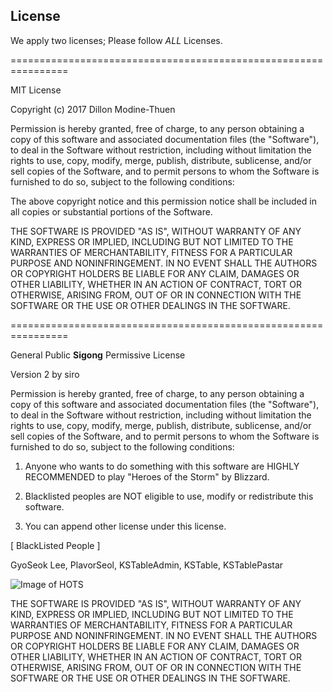 
## License

We apply two licenses; Please follow *ALL* Licenses.

================================================================

MIT License

Copyright (c) 2017 Dillon Modine-Thuen

Permission is hereby granted, free of charge, to any person obtaining a copy of this software and associated documentation files (the "Software"), to deal in the Software without restriction, including without limitation the rights to use, copy, modify, merge, publish, distribute, sublicense, and/or sell copies of the Software, and to permit persons to whom the Software is furnished to do so, subject to the following conditions:

The above copyright notice and this permission notice shall be included in all copies or substantial portions of the Software.

THE SOFTWARE IS PROVIDED "AS IS", WITHOUT WARRANTY OF ANY KIND, EXPRESS OR IMPLIED, INCLUDING BUT NOT LIMITED TO THE WARRANTIES OF MERCHANTABILITY, FITNESS FOR A PARTICULAR PURPOSE AND NONINFRINGEMENT. IN NO EVENT SHALL THE AUTHORS OR COPYRIGHT HOLDERS BE LIABLE FOR ANY CLAIM, DAMAGES OR OTHER LIABILITY, WHETHER IN AN ACTION OF CONTRACT, TORT OR OTHERWISE, ARISING FROM, OUT OF OR IN CONNECTION WITH THE SOFTWARE OR THE USE OR OTHER DEALINGS IN THE SOFTWARE.

================================================================

General Public **Sigong** Permissive License

Version 2 by siro

Permission is hereby granted, free of charge, to any person obtaining a copy of this software and associated documentation files (the "Software"), to deal in the Software without restriction, including without limitation the rights to use, copy, modify, merge, publish, distribute, sublicense, and/or sell copies of the Software, and to permit persons to whom the Software is furnished to do so, subject to the following conditions:
   
1. Anyone who wants to do something with this software are HIGHLY RECOMMENDED to play "Heroes of the Storm" by Blizzard.

2. Blacklisted peoples are NOT eligible to use, modify or redistribute this software.

3. You can append other license under this license.


[ BlackListed People ]

GyoSeok Lee, PlavorSeol, KSTableAdmin, KSTable, KSTablePastar



![Image of HOTS](http://www.bloter.net/wp-content/uploads/2017/11/Heroes-of-the-storm-logo.png)

THE SOFTWARE IS PROVIDED "AS IS", WITHOUT WARRANTY OF ANY KIND, EXPRESS OR IMPLIED, INCLUDING BUT NOT LIMITED TO THE WARRANTIES OF MERCHANTABILITY, FITNESS FOR A PARTICULAR PURPOSE AND NONINFRINGEMENT. IN NO EVENT SHALL THE AUTHORS OR COPYRIGHT HOLDERS BE LIABLE FOR ANY CLAIM, DAMAGES OR OTHER LIABILITY, WHETHER IN AN ACTION OF CONTRACT, TORT OR OTHERWISE, ARISING FROM, OUT OF OR IN CONNECTION WITH THE SOFTWARE OR THE USE OR OTHER DEALINGS IN THE SOFTWARE.
